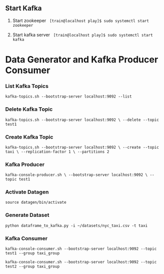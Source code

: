## Start Kafka

1. Start zookeeper
` [train@localhost play]$ sudo systemctl start zookeeper`

2. Start kafka server
` [train@localhost play]$ sudo systemctl start kafka`

# Data Generator and Kafka Producer Consumer

### List Kafka Topics

`kafka-topics.sh --bootstrap-server localhost:9092 --list`

### Delete Kafka Topic

`
kafka-topics.sh --bootstrap-server localhost:9092 \
--delete --topic test1
`

### Create Kafka Topic

`kafka-topics.sh --bootstrap-server localhost:9092 \
--create --topic taxi \
--replication-factor 1 \
--partitions 2`

### Kafka Producer

`kafka-console-producer.sh \
--bootstrap-server localhost:9092 \
--topic test1`

### Activate Datagen

`source datagen/bin/activate`

### Generate Dataset
`python dataframe_to_kafka.py -i ~/datasets/nyc_taxi.csv -t taxi`

### Kafka Consumer
`kafka-console-consumer.sh --bootstrap-server localhost:9092 --topic test1 --group taxi_group`

`kafka-console-consumer.sh --bootstrap-server localhost:9092 --topic test2 --group taxi_group`
